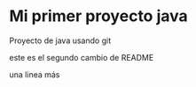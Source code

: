 # Mi primer proyecto java

Proyecto de java usando git

este es el segundo cambio de README

una linea más
